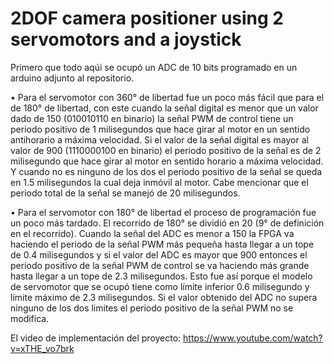 # 2DOF camera positioner using 2 servomotors and a joystick
Primero que todo aqúi se ocupó un ADC de 10 bits programado en un arduino adjunto al repositorio.

• Para el servomotor con 360° de libertad fue un poco más fácil que para el de 180° de libertad, con este cuando la señal digital es menor que un valor dado de 150 (010010110 en binario) la señal PWM de control tiene un periodo positivo de 1 milisegundos que hace girar al motor en un sentido antihorario a máxima velocidad. Si el valor de la señal digital es mayor al valor de 900 (1110000100 en binario) el periodo positivo de la señal es de 2 milisegundo que hace girar al motor en sentido horario a máxima velocidad. Y cuando no es ninguno de los dos el periodo positivo de la señal se queda en 1.5 milisegundos la cual deja inmóvil al motor. Cabe mencionar que el periodo total de la señal se manejó de 20 milisegundos.

• Para el servomotor con 180° de libertad el proceso de programación fue un poco más tardado. El recorrido de 180° se dividió en 20 (9° de definición en el recorrido). Cuando la señal del ADC es menor a 150 la FPGA va haciendo el periodo de la señal PWM más pequeña hasta llegar a un tope de 0.4 milisegundos y si el valor del ADC es mayor que 900 entonces el periodo positivo de la señal PWM de control se va haciendo más grande hasta llegar a un tope de 2.3 milisegundos. Esto fue así porque el modelo de servomotor que se ocupó tiene como límite inferior 0.6 milisegundo y límite máximo de 2.3 milisegundos. Si el valor obtenido del ADC no supera ninguno de los dos limites el periodo positivo de la señal PWM no se modifica.

El video de implementación del proyecto:
https://www.youtube.com/watch?v=xTHE_vo7brk